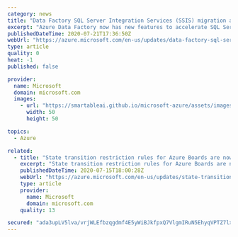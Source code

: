 ```yaml
---
category: news
title: "Data Factory SQL Server Integration Services (SSIS) migration accelerators are now generally available"
excerpt: "Azure Data Factory now has new features to accelerate SQL Server Integration Services migration to the cloud."
publishedDateTime: 2020-07-21T17:36:50Z
webUrl: "https://azure.microsoft.com/en-us/updates/data-factory-sql-server-integration-services-ssis-migration-accelerators-are-now-generally-available/"
type: article
quality: 0
heat: -1
published: false

provider:
  name: Microsoft
  domain: microsoft.com
  images:
    - url: "https://smartableai.github.io/microsoft-azure/assets/images/organizations/microsoft.com-50x50.jpg"
      width: 50
      height: 50

topics:
  - Azure

related:
  - title: "State transition restriction rules for Azure Boards are now generally available"
    excerpt: "State transition restriction rules for Azure Boards are now generally available. This update allows you to restrict work items from being moved from one state to another."
    publishedDateTime: 2020-07-15T18:00:28Z
    webUrl: "https://azure.microsoft.com/en-us/updates/state-transition-restriction-rules-for-azure-boards-are-now-generally-available/"
    type: article
    provider:
      name: Microsoft
      domain: microsoft.com
    quality: 13

secured: "ada3upLV5lva/vrjWLEfbzqgdmf4E5yWiBJkfpxQ7VlgmIRuN5EhyqVPTZ7lx+TH68wx2SDSuaDQWEYh4I7UbVN9psABANdPu5odEts+QEhMHlP/NFZCCaPHDTjU9MQu5kysXN+VfU/9j4erPQJhrmFUIrn5cbr+0GTl0Ji0IrCh01rgCYF9btomDyOCLTicc3D+uSaAByMV3U75FF2d+2AgpQHag0FrHDYurCy3FafTq22QptoJ1gaWIY64nEBaG32GPslASSLLgnpIyCq7yfhz5gb0tiVJUA37wApWnTJgruWh4UH0p5xEPas13Vi8ldcrCGJUHBrQRbkOV7bf9g==;rTRAu6hlxFsRpTwKIFgAxQ=="
---
```


